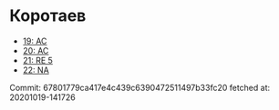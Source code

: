 # Коротаев
- [19: AC](19.md)
- [20: AC](20.md)
- [21: RE 5](21.md)
- [22: NA](22.md)

Commit: 67801779ca417e4c439c6390472511497b33fc20
 fetched at: 20201019-141726
